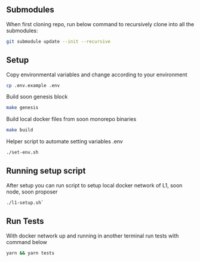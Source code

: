 
## Submodules

When first cloning repo, run below command to recursively clone into all the submodules:

```sh
git submodule update --init --recursive
```

## Setup

Copy environmental variables and change according to your environment

```sh
cp .env.example .env
```

Build soon genesis block

```sh
make genesis
```

Build local docker files from soon monorepo binaries

```sh
make build
```

Helper script to automate setting variables .env

```sh
./set-env.sh
```

## Running setup script

After setup you can run script to setup local docker network of L1, soon node, soon proposer

```sh
./l1-setup.sh`
```

## Run Tests

With docker network up and running in another terminal run tests with command below

```sh
yarn && yarn tests
```
